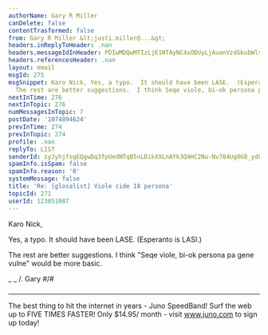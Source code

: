 ```yaml
---
authorName: Gary R Miller
canDelete: false
contentTrasformed: false
from: Gary R Miller &lt;justi.miller@...&gt;
headers.inReplyToHeader: .nan
headers.messageIdInHeader: PDIwMDQwMTIzLjE1NTAyNC4xODUyLjAuanVzdGkubWlsbGVyQGp1bm8uY29tPg==
headers.referencesHeader: .nan
layout: email
msgId: 275
msgSnippet: Karo Nick, Yes, a typo.  It should have been LASE.  (Esperanto is LASI.)
  The rest are better suggestions.  I think Seqe viole, bi-ok persona pa gene vulne
nextInTime: 276
nextInTopic: 276
numMessagesInTopic: 7
postDate: '1074894624'
prevInTime: 274
prevInTopic: 274
profile: .nan
replyTo: LIST
senderId: zyJyhjfogEQgwDq3fpUedNTqB5nLDikXXLnAYk3Q4HC2Nu-Nv784Ug0G8_yd8-x4fPuwByT-VmkS4ca8wf4pFAAbxZ9jdWFjp3HFlg
spamInfo.isSpam: false
spamInfo.reason: '0'
systemMessage: false
title: 'Re: [glosalist] Viole cide 18 persona'
topicId: 271
userId: 123051087
---
```


Karo Nick,

Yes, a typo.  It should have been LASE.  (Esperanto is LASI.)

The rest are better suggestions.  I think "Seqe viole, bi-ok persona pa
gene vulne" would be more basic.

 _  _
  /.   Gary
#/\#
 ###

________________________________________________________________
The best thing to hit the internet in years - Juno SpeedBand!
Surf the web up to FIVE TIMES FASTER!
Only $14.95/ month - visit www.juno.com to sign up today!

